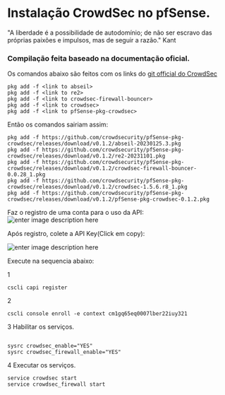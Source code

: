 
# Instalação CrowdSec no pfSense. #

"A liberdade é a possibilidade de autodomínio; de não ser escravo das próprias paixões e impulsos, mas de seguir a razão."
Kant

### Compilação feita baseado na documentação oficial. ###

Os comandos abaixo são feitos com os links do [git official do CrowdSec](https://github.com/crowdsecurity/pfSense-pkg-crowdsec/releases/)

```shell
pkg add -f <link to abseil>
pkg add -f <link to re2>
pkg add -f <link to crowdsec-firewall-bouncer>
pkg add -f <link to crowdsec>
pkg add -f <link to pfSense-pkg-crowdsec>
```

Então os comandos sairiam assim:

```shell
pkg add -f https://github.com/crowdsecurity/pfSense-pkg-crowdsec/releases/download/v0.1.2/abseil-20230125.3.pkg
pkg add -f https://github.com/crowdsecurity/pfSense-pkg-crowdsec/releases/download/v0.1.2/re2-20231101.pkg
pkg add -f https://github.com/crowdsecurity/pfSense-pkg-crowdsec/releases/download/v0.1.2/crowdsec-firewall-bouncer-0.0.28_1.pkg
pkg add -f https://github.com/crowdsecurity/pfSense-pkg-crowdsec/releases/download/v0.1.2/crowdsec-1.5.6.r8_1.pkg
pkg add -f https://github.com/crowdsecurity/pfSense-pkg-crowdsec/releases/download/v0.1.2/pfSense-pkg-crowdsec-0.1.2.pkg

```
Faz o registro de uma conta para o uso da API:
![enter image description here](https://i.imgur.com/F6imrGH.png)


Após registro, colete a API Key(Click em copy):

![enter image description here](https://i.imgur.com/hZG39pD.png)

Execute na sequencia abaixo:

1
```shell
cscli capi register
```
2
```shell
cscli console enroll -e context cm1gq65eq0007lber22iuy321
```
3
Habilitar os serviços.
```shell

sysrc crowdsec_enable="YES"
sysrc crowdsec_firewall_enable="YES"

```
4
Executar os serviços.
```shell
service crowdsec start
service crowdsec_firewall start
```

